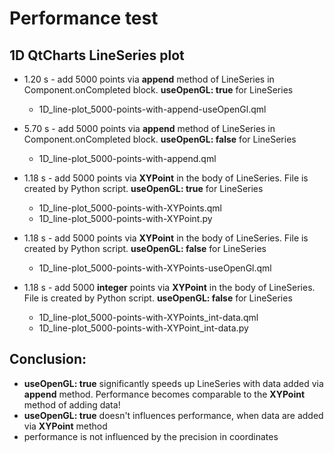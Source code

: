 # Performance test



## 1D QtCharts LineSeries plot

- 1.20 s - add 5000 points via **append** method of LineSeries in Component.onCompleted block.  **useOpenGL: true** for LineSeries

  - 1D_line-plot_5000-points-with-append-useOpenGl.qml

- 5.70 s - add 5000 points via **append** method of LineSeries in Component.onCompleted block.  **useOpenGL: false** for LineSeries

  - 1D_line-plot_5000-points-with-append.qml

    

- 1.18 s - add 5000 points via **XYPoint** in the body of LineSeries. File is created by Python script.  **useOpenGL: true** for LineSeries

  - 1D_line-plot_5000-points-with-XYPoints.qml
  - 1D_line-plot_5000-points-with-XYPoint.py

- 1.18 s - add 5000 points via **XYPoint** in the body of LineSeries. File is created by Python script.  **useOpenGL: false** for LineSeries

  - 1D_line-plot_5000-points-with-XYPoints-useOpenGl.qml

  

- 1.18 s - add 5000 **integer** points via **XYPoint** in the body of LineSeries. File is created by Python script.  **useOpenGL: false** for LineSeries

  - 1D_line-plot_5000-points-with-XYPoints_int-data.qml
  - 1D_line-plot_5000-points-with-XYPoint_int-data.py



## Conclusion: 

* **useOpenGL: true** significantly speeds up LineSeries with data added via **append** method. Performance  becomes comparable to the **XYPoint** method of adding data!
* **useOpenGL: true** doesn't influences performance, when data are added via **XYPoint** method
* performance is not influenced by the precision in coordinates

